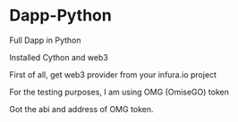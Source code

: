# Dapp-Python

Full Dapp in Python

Installed Cython and web3

First of all, get web3 provider from your infura.io project

For the testing purposes, I am using OMG (OmiseGO) token

Got the abi and address of OMG token.